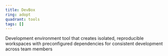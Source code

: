 ```yaml
---
title: DevBox
ring: adopt
quadrant: tools
tags: []
---
```


Development environment tool that creates isolated, reproducible workspaces with preconfigured dependencies for consistent development across team members
